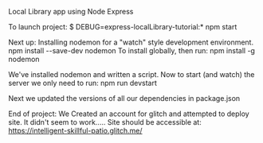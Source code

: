 Local Library app using Node Express

To launch project: 
$ DEBUG=express-localLibrary-tutorial:* npm start


Next up: Installing nodemon for a "watch" style development environment. 
npm install --save-dev nodemon
To install globally, then run: 
npm install -g nodemon

We've installed nodemon and written a script. Now to start (and watch) the server we only need to run: 
npm run devstart

Next we updated the versions of all our dependencies in package.json

End of project:
We Created an account for glitch and attempted to deploy site. It didn't seem to work..... Site should be accessible at: 
https://intelligent-skillful-patio.glitch.me/